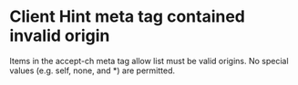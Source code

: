 # Client Hint meta tag contained invalid origin

Items in the accept-ch meta tag allow list must be valid origins.
No special values (e.g. self, none, and *) are permitted.
